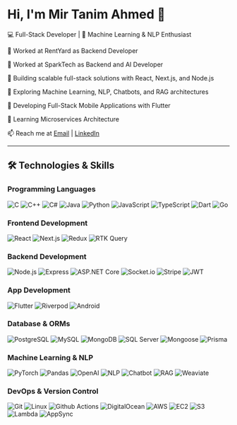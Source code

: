 # Hi, I'm Mir Tanim Ahmed 👋

💻 Full-Stack Developer | 🤖 Machine Learning & NLP Enthusiast

🔹 Worked at RentYard as Backend Developer

🔹 Worked at SparkTech as Backend and AI Developer

🔹 Building scalable full-stack solutions with React, Next.js, and Node.js

🔹 Exploring Machine Learning, NLP, Chatbots, and RAG architectures

🔹 Developing Full-Stack Mobile Applications with Flutter

🔹 Learning Microservices Architecture

📫 Reach me at [Email](mailto:mir.tanim.ahmed1@gmail.com) | [LinkedIn](https://linkedin.com/in/yourprofile)

---
## 🛠️ Technologies & Skills

### **Programming Languages**
![C](https://img.shields.io/badge/-C-333?style=flat&logo=c)
![C++](https://img.shields.io/badge/-C++-333?style=flat&logo=cplusplus)
![C#](https://img.shields.io/badge/-C%23-333?style=flat&logo=c-sharp)
![Java](https://img.shields.io/badge/-Java-333?style=flat&logo=java)
![Python](https://img.shields.io/badge/-Python-333?style=flat&logo=python)
![JavaScript](https://img.shields.io/badge/-JavaScript-333?style=flat&logo=javascript)
![TypeScript](https://img.shields.io/badge/-TypeScript-333?style=flat&logo=typescript)
![Dart](https://img.shields.io/badge/-Dart-333?style=flat&logo=dart)
![Go](https://img.shields.io/badge/-Go-333?style=flat&logo=go)

### **Frontend Development**
![React](https://img.shields.io/badge/-React-333?style=flat&logo=react)
![Next.js](https://img.shields.io/badge/-Next.js-333?style=flat&logo=next.js&logoColor=white)
![Redux](https://img.shields.io/badge/-Redux-333?style=flat&logo=redux)
![RTK Query](https://img.shields.io/badge/-RTK%20Query-333?style=flat)

### **Backend Development**
![Node.js](https://img.shields.io/badge/-Node.js-333?style=flat&logo=node.js)
![Express](https://img.shields.io/badge/-Express-333?style=flat&logo=express)
![ASP.NET Core](https://img.shields.io/badge/-ASP.NET%20Core-333?style=flat&logo=.net)
![Socket.io](https://img.shields.io/badge/-Socket.io-333?style=flat&logo=socket.io)
![Stripe](https://img.shields.io/badge/-Stripe-333?style=flat&logo=stripe)
![JWT](https://img.shields.io/badge/-JWT-333?style=flat&logo=json-web-tokens)

### **App Development**
![Flutter](https://img.shields.io/badge/-Flutter-333?style=flat&logo=flutter)
![Riverpod](https://img.shields.io/badge/-Riverpod-333?style=flat)
![Android](https://img.shields.io/badge/-Android-333?style=flat&logo=android)

### **Database & ORMs**
![PostgreSQL](https://img.shields.io/badge/-PostgreSQL-333?style=flat&logo=postgresql)
![MySQL](https://img.shields.io/badge/-MySQL-333?style=flat&logo=mysql)
![MongoDB](https://img.shields.io/badge/-MongoDB-333?style=flat&logo=mongodb)
![SQL Server](https://img.shields.io/badge/-Microsoft%20SQL%20Server-333?style=flat&logo=microsoft-sql-server)
![Mongoose](https://img.shields.io/badge/-Mongoose-333?style=flat)
![Prisma](https://img.shields.io/badge/-Prisma-333?style=flat&logo=prisma)

### **Machine Learning & NLP**
![PyTorch](https://img.shields.io/badge/-PyTorch-333?style=flat&logo=pytorch)
![Pandas](https://img.shields.io/badge/-Pandas-333?style=flat&logo=pandas)
![OpenAI](https://img.shields.io/badge/-OpenAI-333?style=flat&logo=openai)
![NLP](https://img.shields.io/badge/-NLP-333?style=flat)
![Chatbot](https://img.shields.io/badge/-Chatbot-333?style=flat)
![RAG](https://img.shields.io/badge/-RAG-333?style=flat)
![Weaviate](https://img.shields.io/badge/-Weaviate-333?style=flat&logo=weaviate)

### **DevOps & Version Control**
![Git](https://img.shields.io/badge/-Git-333?style=flat&logo=git)
![Linux](https://img.shields.io/badge/-Linux-333?style=flat&logo=linux)
![Github Actions](https://img.shields.io/badge/-Github%20Actions-333?style=flat&logo=github-actions)
![DigitalOcean](https://img.shields.io/badge/-DigitalOcean-333?style=flat&logo=DigitalOcean)
![AWS](https://img.shields.io/badge/-AWS-333?style=flat&logo=amazon-aws)
![EC2](https://img.shields.io/badge/-EC2-333?style=flat&logo=amazon-ec2)
![S3](https://img.shields.io/badge/-S3-333?style=flat&logo=amazon-s3)
![Lambda](https://img.shields.io/badge/-Lambda-333?style=flat&logo=aws-lambda)
![AppSync](https://img.shields.io/badge/-AppSync-333?style=flat&logo=aws-appsync)
